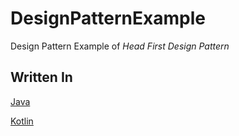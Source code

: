 # DesignPatternExample

Design Pattern Example of *Head First Design Pattern*

## Written In

[Java](https://github.com/wafer-li/DesignPatternExample/tree/master/src/java_example)  

[Kotlin](https://github.com/wafer-li/DesignPatternExample/tree/master/src/kotlin_example)
